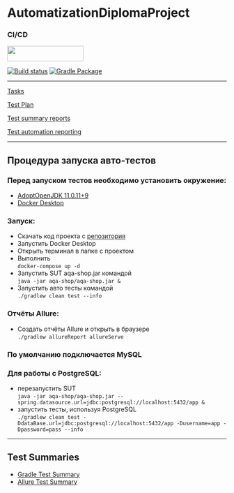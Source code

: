 # AutomatizationDiplomaProject

### CI/CD

[<img width="175" height="35" src="https://user-images.githubusercontent.com/47859608/125804325-a2f81782-9191-4400-b44b-3575b3cbe5ee.jpg" />](https://ci.appveyor.com/project/DoroshenkoDenis/automatizationdiplomaproject/branch/master)

[![Build status](https://ci.appveyor.com/api/projects/status/kur6hbmt73uwwlcs/branch/master?svg=true)](https://ci.appveyor.com/project/DoroshenkoDenis/automatizationdiplomaproject/branch/master)
[![Gradle Package](https://github.com/DoroshenkoDenis/AutomatizationDiplomaProject/actions/workflows/gradle-publish.yml/badge.svg)](https://github.com/DoroshenkoDenis/AutomatizationDiplomaProject/actions/workflows/gradle-publish.yml)

___
[Tasks](https://github.com/netology-code/qa-diploma)

[Test Plan](https://github.com/DoroshenkoDenis/AutomatizationDiplomaProject/blob/master/Docs/TestPlan.md)

[Test summary reports](https://github.com/DoroshenkoDenis/AutomatizationDiplomaProject/blob/master/Docs/Report.md)

[Test automation reporting]()
___

## Процедура запуска авто-тестов

### Перед запуском тестов необходимо установить окружение:

* [AdoptOpenJDK 11.0.11+9](https://adoptopenjdk.net/index.html)
* [Docker Desktop](https://www.docker.com/products/docker-desktop)

### Запуск:

* Скачать код проекта с [репозитория](https://github.com/DoroshenkoDenis/AutomatizationDiplomaProject)
* Запустить Docker Desktop
* Открыть терминал в папке с проектом
* Выполнить  
  `docker-compose up -d`
* Запустить SUT aqa-shop.jar командой  
  `java -jar aqa-shop/aqa-shop.jar &`
* Запустить авто тесты командой  
  `./gradlew clean test --info`

### Отчёты Allure:
* Создать отчёты Allure и открыть в браузере   
  `./gradlew allureReport allureServe`

### По умолчанию подключается MySQL

### Для работы с PostgreSQL:

* перезапустить SUT  
  `java -jar aqa-shop/aqa-shop.jar --spring.datasource.url=jdbc:postgresql://localhost:5432/app &`
* запустить тесты, используя PostgreSQL  
  `./gradlew clean test -DdataBase.url=jdbc:postgresql://localhost:5432/app -Dusername=app -Dpassword=pass --info`
___
## Test Summaries
* [Gradle Test Summary](https://automatization-diploma-project-reports.vercel.app/)
* [Allure Test Summary](https://automatization-diploma-project-allure-test-summary.vercel.app/)
